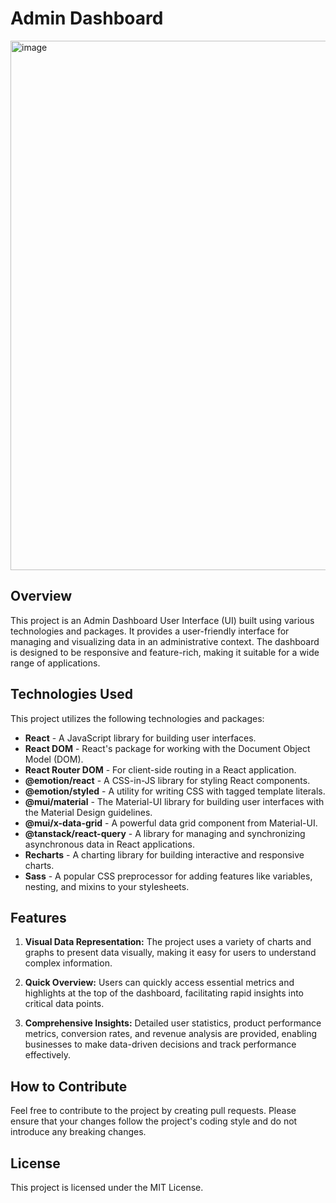 # Admin Dashboard 

<img width="847" alt="image" src="https://github.com/shitanshuk32/texla-admin_dashboard/assets/86796224/c20f6820-9882-4844-82b2-28fd9ea087ef">

## Overview

This project is an Admin Dashboard User Interface (UI) built using various technologies and packages. It provides a user-friendly interface for managing and visualizing data in an administrative context. The dashboard is designed to be responsive and feature-rich, making it suitable for a wide range of applications.

## Technologies Used

This project utilizes the following technologies and packages:

- **React** - A JavaScript library for building user interfaces.
- **React DOM** - React's package for working with the Document Object Model (DOM).
- **React Router DOM** - For client-side routing in a React application.
- **@emotion/react** - A CSS-in-JS library for styling React components.
- **@emotion/styled** - A utility for writing CSS with tagged template literals.
- **@mui/material** - The Material-UI library for building user interfaces with the Material Design guidelines.
- **@mui/x-data-grid** - A powerful data grid component from Material-UI.
- **@tanstack/react-query** - A library for managing and synchronizing asynchronous data in React applications.
- **Recharts** - A charting library for building interactive and responsive charts.
- **Sass** - A popular CSS preprocessor for adding features like variables, nesting, and mixins to your stylesheets.

## Features

1. **Visual Data Representation:** The project uses a variety of charts and graphs to present data visually, making it easy for users to understand complex information.

2. **Quick Overview:** Users can quickly access essential metrics and highlights at the top of the dashboard, facilitating rapid insights into critical data points.

3. **Comprehensive Insights:** Detailed user statistics, product performance metrics, conversion rates, and revenue analysis are provided, enabling businesses to make data-driven decisions and track performance effectively.

## How to Contribute

Feel free to contribute to the project by creating pull requests. Please ensure that your changes follow the project's coding style and do not introduce any breaking changes.

## License

This project is licensed under the MIT License.
